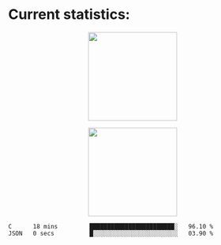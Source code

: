 
  # Current statistics:


<p align="center">
  <img height="180em" align="center" src="https://github-readme-stats.vercel.app/api?username=KZvilla&show_icons=true&hide_border=true&count_private=true&include_all_commits=true&theme=blue-green" /> 
</p>
<p align="center">
  <img height="180em"src="https://github-readme-stats.vercel.app/api/top-langs/?username=kzvilla" />
</p>

<p align="center">
</p>

<!--START_SECTION:waka-->

```text
C      18 mins         ████████████████████████░   96.10 %
JSON   0 secs          █░░░░░░░░░░░░░░░░░░░░░░░░   03.90 %
```

<!--END_SECTION:waka-->
